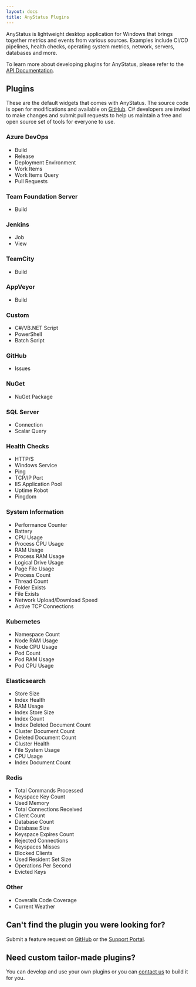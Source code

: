 ```yaml
---
layout: docs
title: AnyStatus Plugins
---
```


AnyStatus is lightweight desktop application for Windows that brings together metrics and events from various sources.
Examples include CI/CD pipelines, health checks, operating system metrics, network, servers, databases and more.

To learn more about developing plugins for AnyStatus, please refer to the [API Documentation](/docs/api).

## Plugins

These are the default widgets that comes with AnyStatus. The source code is open for modifications and available on [GitHub](https://github.com/AnyStatus/Plugins). C# developers are invited to make changes and submit pull requests to help us maintain a free and open source set of tools for everyone to use.

### Azure DevOps

- Build
- Release
- Deployment Environment
- Work Items
- Work Items Query
- Pull Requests

### Team Foundation Server

- Build

### Jenkins

- Job
- View

### TeamCity

- Build

### AppVeyor

- Build

### Custom

- C#/VB.NET Script
- PowerShell
- Batch Script

### GitHub

- Issues

### NuGet

- NuGet Package

### SQL Server

- Connection
- Scalar Query

### Health Checks

- HTTP/S
- Windows Service
- Ping
- TCP/IP Port
- IIS Application Pool
- Uptime Robot
- Pingdom

### System Information

- Performance Counter
- Battery
- CPU Usage
- Process CPU Usage
- RAM Usage
- Process RAM Usage
- Logical Drive Usage
- Page File Usage
- Process Count
- Thread Count
- Folder Exists
- File Exists
- Network Upload/Download Speed
- Active TCP Connections

### Kubernetes

- Namespace Count
- Node RAM Usage
- Node CPU Usage
- Pod Count
- Pod RAM Usage
- Pod CPU Usage

### Elasticsearch

- Store Size
- Index Health
- RAM Usage
- Index Store Size
- Index Count
- Index Deleted Document Count
- Cluster Document Count
- Deleted Document Count
- Cluster Health
- File System Usage
- CPU Usage
- Index Document Count

### Redis

- Total Commands Processed
- Keyspace Key Count
- Used Memory
- Total Connections Received
- Client Count
- Database Count
- Database Size
- Keyspace Expires Count
- Rejected Connections
- Keyspaces Misses
- Blocked Clients
- Used Resident Set Size
- Operations Per Second
- Evicted Keys

### Other

- Coveralls Code Coverage
- Current Weather

## Can't find the plugin you were looking for?

Submit a feature request on [GitHub](https://github.com/AnyStatus/Support/issues) or the [Support Portal](https://anystatus.helprace.com/s1-general/ideas).

## Need custom tailor-made plugins?

You can develop and use your own plugins or you can [contact us](mailto:info@anystat.us) to build it for you.

